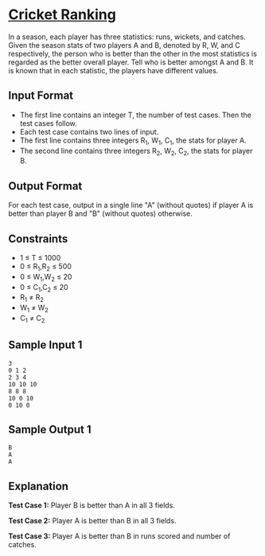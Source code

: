 # [Cricket Ranking](https://www.codechef.com/START6C/problems/CRICRANK)

In a season, each player has three statistics: runs, wickets, and catches. Given the season stats of two players A and B, denoted by R, W, and C respectively, the person who is better than the other in the most statistics is regarded as the better overall player. Tell who is better amongst A and B. It is known that in each statistic, the players have different values.

## Input Format

-   The first line contains an integer T, the number of test cases. Then the test cases follow.
-   Each test case contains two lines of input.
-   The first line contains three integers R<sub>1</sub>, W<sub>1</sub>, C<sub>1</sub>, the stats for player A.
-   The second line contains three integers R<sub>2</sub>, W<sub>2</sub>, C<sub>2</sub>, the stats for player B.

## Output Format

For each test case, output in a single line "A" (without quotes) if player A is better than player B and "B" (without quotes) otherwise.

## Constraints

-   1 ≤ T ≤ 1000
-   0 ≤ R<sub>1</sub>,R<sub>2</sub> ≤ 500
-   0 ≤ W<sub>1</sub>,W<sub>2</sub> ≤ 20
-   0 ≤ C<sub>1</sub>,C<sub>2</sub> ≤ 20
-   R<sub>1</sub> ≠ R<sub>2</sub>
-   W<sub>1</sub> ≠ W<sub>2</sub>
-   C<sub>1</sub> ≠ C<sub>2</sub>

## Sample Input 1

```
3
0 1 2
2 3 4
10 10 10
8 8 8
10 0 10
0 10 0
```

## Sample Output 1

```
B
A
A
```

## Explanation

**Test Case 1:** Player B is better than A in all 3 fields.

**Test Case 2:** Player A is better than B in all 3 fields.

**Test Case 3:** Player A is better than B in runs scored and number of catches.
